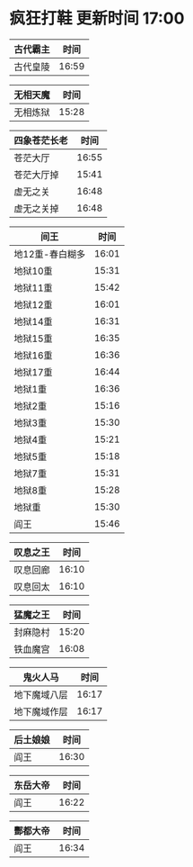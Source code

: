 # 疯狂打鞋 更新时间 17:00

| 古代霸主   | 时间    |
|--------|-------|
| 古代皇陵 | 16:59 |

| 无相天魔   | 时间    |
|--------|-------|
| 无相炼狱 | 15:28 |

| 四象苍茫长老   | 时间    |
|--------|-------|
| 苍茫大厅 | 16:55 |
| 苍茫大厅掉 | 15:41 |
| 虚无之关 | 16:48 |
| 虚无之关掉 | 16:48 |

| 间王   | 时间    |
|--------|-------|
| 地12重-春白糊多 | 16:01 |
| 地狱10重 | 15:31 |
| 地狱11重 | 15:42 |
| 地狱12重 | 16:01 |
| 地狱14重 | 16:31 |
| 地狱15重 | 16:35 |
| 地狱16重 | 16:36 |
| 地狱17重 | 16:44 |
| 地狱1重 | 16:36 |
| 地狱2重 | 15:16 |
| 地狱3重 | 15:30 |
| 地狱4重 | 15:21 |
| 地狱5重 | 15:18 |
| 地狱7重 | 15:31 |
| 地狱8重 | 15:28 |
| 地狱重 | 15:30 |
| 阎王 | 15:46 |

| 叹息之王   | 时间    |
|--------|-------|
| 叹息回廊 | 16:10 |
| 叹息回太 | 16:10 |

| 猛魔之王   | 时间    |
|--------|-------|
| 封麻隐村 | 15:20 |
| 铁血魔宫 | 16:08 |

| 鬼火人马   | 时间    |
|--------|-------|
| 地下魔域八层 | 16:17 |
| 地下魔域作层 | 16:17 |

| 后土娘娘   | 时间    |
|--------|-------|
| 阎王 | 16:30 |

| 东岳大帝   | 时间    |
|--------|-------|
| 阎王 | 16:22 |

| 酆都大帝   | 时间    |
|--------|-------|
| 阎王 | 16:34 |